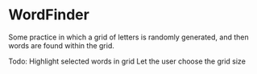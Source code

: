 WordFinder
==========

Some practice in which a grid of letters is randomly generated, and then words are found within the grid.

Todo:
Highlight selected words in grid
Let the user choose the grid size
